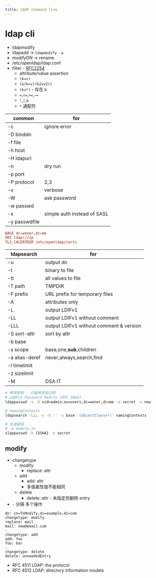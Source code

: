 ```yaml
---
title: LDAP Command line
---
```


# ldap cli

- ldapmodify
- ldapadd -> `ldapmodify -a`
- modifyDN -> rename
- /etc/openldap/ldap.conf
- filter - [RFC2254](https://www.rfc-editor.org/rfc/rfc2254.html)
  - attribute/value assertion
  - `(k=v)`
  - `(&(k=v)(k2=v2))`
  - `(k=*)` - 存在 k
  - `=`,`<=`,`>=`,`~=`
  - `!`,`|`,`&`
  - `*` 通配符

| common        | for                         |
| ------------- | --------------------------- |
| -c            | ignore error                |
| -D binddn     |                             |
| -f file       |
| -h host       |
| -H ldapuri    |                             |
| -n            | dry run                     |
| -p port       |
| -P protocol   | 2,3                         |
| -v            | verbose                     |
| -W            | ask password                |
| -w passwd     |                             |
| -x            | simple auth instead of SASL |
| -y passwdfile |

```conf title="/etc/openldap/ldap.conf"
BASE dc=wener,dc=me
URI ldap://ip
TLS_CACERTDIR /etc/openldap/certs
```

| ldapsearch     | for                                     |
| -------------- | --------------------------------------- |
| -u             | output dn                               |
| -t             | binary to file                          |
| -tt            | all values to file                      |
| -T path        | TMPDIR                                  |
| -F prefix      | URL prefix for temporary files          |
| -A             | attributes only                         |
| -L             | output LDIFv1                           |
| -LL            | output LDIFv1 without comment           |
| -LLL           | output LDIFv1 without comment & version |
| -S sort-attr   | sort by attr                            |
| -b base        |                                         |
| -s scope       | base,one,**sub**,children               |
| -a alias-deref | never,always,search,find                |
| -l timelimit   |                                         |
| -z sizelimit   |                                         |
| -M             | DSA IT                                  |

[ldapsearch.1]: https://www.openldap.org/software/man.cgi?query=ldapsearch&apropos=0&sektion=0&manpath=OpenLDAP+2.6-Release&arch=default&format=html

```bash
# 修改密码 - 只能修改自己的
# LDAPv3 Password Modify (RFC 3062)
ldappasswd -x -D uid=admin,ou=users,dc=wener,dc=me -w secret -s new

# namingContexts
ldapsearch -LLL -x -b '' -s base '(objectClass=*)' namingContexts

# 生成密码
# -m module.so
slappasswd -h {SSHA} -s secret
```

## modify

- changetype
  - modify
    - replace: attr
  - add
    - add: attr
    - 多值属性值不能相同
  - delete
    - delete: attr - 未指定则删除 entry
- `-` 分隔 多个操作

```ldif
dn: cn=ToModify,dc=example,dc=com
changetype: modify
replace: mail
mail: new@email.com
-
changetype: add
add: foo
foo: bar
-
changetype: delete
delete: unneededEntry
```

- RFC 4511 LDAP: the protocol
- RFC 4512 LDAP: directory information models
